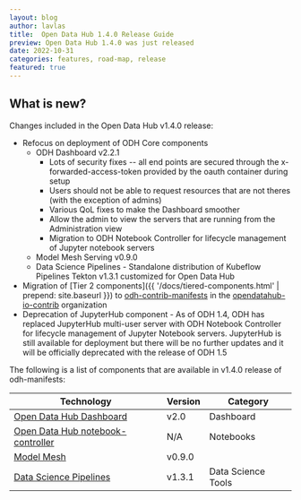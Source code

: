 ```yaml
---
layout: blog
author: lavlas
title:  Open Data Hub 1.4.0 Release Guide
preview: Open Data Hub 1.4.0 was just released
date: 2022-10-31
categories: features, road-map, release
featured: true
---
```


What is new?
------
Changes included in the Open Data Hub v1.4.0 release:
* Refocus on deployment of ODH Core components
  * ODH Dashboard v2.2.1
    * Lots of security fixes -- all end points are secured through the x-forwarded-access-token provided by the oauth container during setup
    * Users should not be able to request resources that are not theres (with the exception of admins)
    * Various QoL fixes to make the Dashboard smoother
    * Allow the admin to view the servers that are running from the Administration view
    * Migration to ODH Notebook Controller for lifecycle management of Jupyter notebook servers
  * Model Mesh Serving v0.9.0
  * Data Science Pipelines - Standalone distribution of Kubeflow Pipelines Tekton v1.3.1 customized for Open Data Hub
* Migration of [Tier 2 components]({{ '/docs/tiered-components.html' | prepend: site.baseurl  }}) to [odh-contrib-manifests](https://github.com/opendatahub-io-contrib/odh-contrib-manifests) in the [opendatahub-io-contrib](https://github.com/opendatahub-io-contrib) organization
* Deprecation of JupyterHub component - As of ODH 1.4, ODH has replaced JupyterHub multi-user server with ODH Notebook Controller for lifecycle management of Jupyter Notebook servers. JupyterHub is still available for deployment but there will be no further updates and it will be officially deprecated with the release of ODH 1.5

The following is a list of components that are available in v1.4.0 release of odh-manifests:

| Technology | Version | Category |
|--|--|--|
| [Open Data Hub Dashboard](https://github.com/opendatahub-io/odh-dashboard) | v2.0 | Dashboard |
| [Open Data Hub notebook-controller](https://github.com/opendatahub-io/kubeflow/tree/master/components/odh-notebook-controller) | N/A | Notebooks |
| [Model Mesh](https://github.com/opendatahub-io/modelmesh-serving) | v0.9.0 |
| [Data Science Pipelines](https://github.com/opendatahub-io/data-science-pipelines) | v1.3.1 | Data Science Tools |

